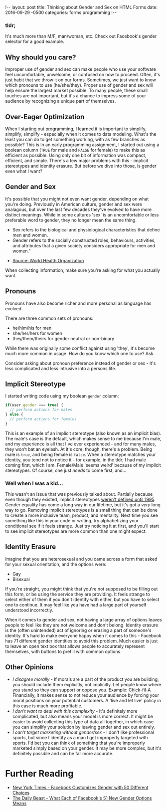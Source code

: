 !--
layout: post
title: Thinking about Gender and Sex on HTML Forms
date: 2016-09-29 -0500
categories: forms programming
!--

### tldr;

It's much more than M/F, man/woman, etc. Check out Facebook's gender selector for a good example.

## Why should you care?

Improper use of gender and sex can make people who use your software feel
uncomfortable, unwelcome, or confused on how to proceed. Often, it's just habit
that we throw it on our forms.  Sometimes, we just want to know which pronouns
to use (he/she/they). Proper use of gender and sex will help ensure the largest
market possible. To many people, these small touches are not important, but
it's a chance to impress some of your audience by recognizing a unique part of
themselves.

## Over-Eager Optimization

When I starting out programming, I learned it is important to simplify,
simplify, simplify - especially when it comes to data modeling.  What's the
least you can do to get something working, with as few branches as possible?
This is  In an early programming assignment, I started out using a boolean
column (`TRUE` for male and `FALSE` for female) to make this as efficient as
possible.  Using only one bit of information was compact, efficient, and
simple. There's a few major problems with this - implicit stereotypes and
identity erasure. But before we dive into those, is gender even what I want?

## Gender and Sex

It's possible that you might not even want gender, depending on what you're
doing.  Previously in American culture, gender and sex were analagous, but over
the last few decades they've evolved to have more distinct meanings. While in
some cultures 'sex' is an uncomfortable or less preferable word to gender, they
no longer mean the same thing.

* Sex refers to the biological and physiological characteristics that define
  men and women.
* Gender refers to the socially constructed roles, behaviours, activities, and
  attributes that a given society considers appropriate for men and women."

- [Source: World Health Organization](http://apps.who.int/gender/whatisgender/en/)

When collecting information, make sure you're asking for what you actually want.

## Pronouns

Pronouns have also become richer and more personal as language has evolved.

There are three common sets of pronouns:
* he/him/his for men
* she/her/hers for women
* they/them/theirs for gender neutral or non-binary

While there was originally some conflict against using 'they', it's become much
more common in usage. How do you know which one to use? Ask.

Consider asking about pronoun preference instead of gender or sex - it's less
complicated and less intrusive into a persons life.

## Implicit Stereotype

I started writing code using my boolean `gender` column:

```javascript
if(user.gender === true) {
  // perform actions for males
} else {
  // perform actions for females
}
```

This is an example of an implicit stereotype (also known as an implicit bias).
The male's case is the default, which makes sense to me because I'm male, and
my experience is all that I've ever experienced - and for many males, they
won't bat an eyelash.  At it's core, though, there's a problem. Being male is
`true`, and being female is `false`.  When a stereotype matches your identity,
you tend not to notice it - for example, in the tldr; I had male coming first,
which I am.  Female/Male 'seems weird' because of my implicit stereotypes.  Of
course, one just _needs_ to come first, and...

### Well when I was a kid...

This wasn't an issue that was previously talked about. Partially because even though
they existed, implicit stereotypes
[weren't defined until 1995](http://faculty.washington.edu/agg/pdf/Greenwald_Banaji_PsychRev_1995.OCR.pdf).
Gender equality has come a long way in our lifetime, but it's got a _very_ long
way to go.  Removing implicit stereotypes is a small thing that can be done to
create a more inclusive team, product, and mentality. Next time you see
something like this in your code or writing, try alphabetizing your conditional
see if it feels strange. Just try noticing it at first, and you'll start to see
implicit stereotypes are more common than one might expect.

## Identity Erasure

Imagine that you are heterosexual and you came across a form that asked for your
sexual orientation, and the options were:

* Gay
* Bisexual

If you're straight, you might think that you're not supposed to be filling out this
form, or be using the service they are providing. It feels strange to select either
of them if you don't identify with either, but you have to select one to continue.
It may feel like you have had a large part of yourself understood incorrectly.

When it comes to gender and sex, not having a large array of options leaves
people to feel like they are not welcome and don't belong. Identity erasure is
the (often unintended) act of ignoring or erasing a part of someone's identity.
It's hard to make everyone happy when it comes to this - Facebook has _71_
different gender identities to avoid this problem. Much easier is just to leave
an open text box that allows people to accurately represent themselves, with
buttons to prefill with common options.


## Other Opinions

* *I disagree morally* - If morals are a part of the product you are building,
  you should include them explicitly, not implicitly.  Let people know where
  you stand so they can support or oppose you. Example:
  [Chick-fil-A](https://en.wikipedia.org/wiki/Chick-fil-A_same-sex_marriage_controversy)
  Financially, it makes sense to not reduce your audience by forcing your moral
  positions on your potential customers. A 'live and let live' policy in this
  case is much more profitable.
* *I don't want to deal with this complexity* - It's definitely more
  complicated, but also means your model is more correct. It might be easier to
  avoid collecting this type of data all together, in which case you can
  simplify your solution by leaving gender and sex out entirely.
* *I can't target marketing without gender/sex* - I don't like professional
  sports, but since I identify as a man I get improperly targeted with sports.
  I'd bet you can think of something that you're improperly marketed simply
  based on your gender. It may be more complex, but it's definitely possible
  and can be far more accurate.


# Further Reading

* [New York Times - Facebook Customizes Gender with 50 Different Choices](http://www.nytimes.com/2014/04/06/fashion/facebook-customizes-gender-with-50-different-choices.html)
* [The Daily Beast - What Each of Facebook's 51 New Gender Options Means](http://www.thedailybeast.com/articles/2014/02/15/the-complete-glossary-of-facebook-s-51-gender-options.html)
